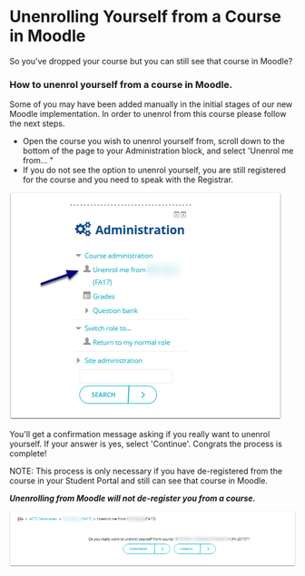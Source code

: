 # Unenrolling Yourself from a Course in Moodle

So you've dropped your course but you can still see that course in Moodle?

### How to unenrol yourself from a course in Moodle.

Some of you may have been added manually in the initial stages of our new Moodle implementation. In order to unenrol from this course please follow the next steps.

* Open the course you wish to unenrol yourself from, scroll down to the bottom of the page to your Administration block, and select 'Unenrol me from... "
* If you do not see the option to unenrol yourself, you are still registered for the course and you need to speak with the Registrar.

![](/assets/how-unenroll-yourself-in-moodle-.png)

You'll get a confirmation message asking if you really want to unenrol yourself. If your answer is yes, select 'Continue'. Congrats the process is complete!

NOTE: This process is only necessary if you have de-registered from the course in your Student Portal and still can see that course in Moodle.

_**Unenrolling from Moodle will not de-register you from a course.**_

![](/assets/you-ll-get-a-confirmation-message-asking-if-you-really-want-to-unenrol-yourself-if-your-answer-is-ye.png)

